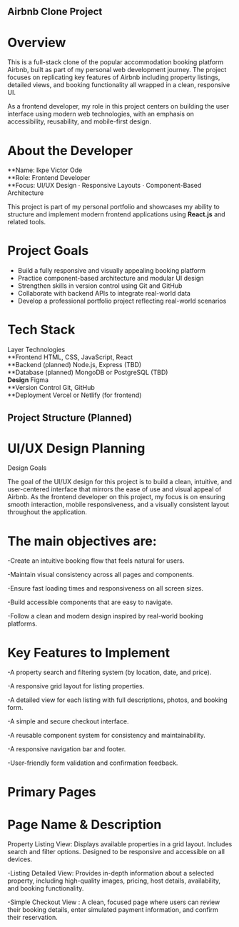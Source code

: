 ## Airbnb Clone Project

# Overview
This is a full-stack clone of the popular accommodation booking platform Airbnb, built as part of my personal web development journey. The project focuses on replicating key features of Airbnb including property listings, detailed views, and booking functionality  all wrapped in a clean, responsive UI.

As a frontend developer, my role in this project centers on building the user interface using modern web technologies, with an emphasis on accessibility, reusability, and mobile-first design.

# About the Developer

**Name:   Ikpe Victor Ode  
**Role:   Frontend Developer  
**Focus:  UI/UX Design · Responsive Layouts · Component-Based Architecture  

This project is part of my personal portfolio and showcases my ability to structure and implement modern frontend applications using **React.js** and related tools.

 # Project Goals
- Build a fully responsive and visually appealing booking platform
- Practice component-based architecture and modular UI design
- Strengthen skills in version control using Git and GitHub
- Collaborate with backend APIs to integrate real-world data
- Develop a professional portfolio project reflecting real-world scenarios

# Tech Stack

 Layer                Technologies          
**Frontend            HTML, CSS, JavaScript, React         
**Backend (planned)   Node.js, Express (TBD)         
**Database (planned)  MongoDB or PostgreSQL (TBD)    
**Design**            Figma                               
**Version Control     Git, GitHub                      
**Deployment          Vercel or Netlify (for frontend)    

## Project Structure (Planned)

# UI/UX Design Planning

Design Goals

The goal of the UI/UX design for this project is to build a clean, intuitive, and user-centered interface that mirrors the ease of use and visual appeal of Airbnb. As the frontend developer on this project, my focus is on ensuring smooth interaction, mobile responsiveness, and a visually consistent layout throughout the application.

# The main objectives are:

-Create an intuitive booking flow that feels natural for users.

-Maintain visual consistency across all pages and components.

-Ensure fast loading times and responsiveness on all screen sizes.

-Build accessible components that are easy to navigate.

-Follow a clean and modern design inspired by real-world booking platforms.

# Key Features to Implement

-A property search and filtering system (by location, date, and price).

-A responsive grid layout for listing properties.

-A detailed view for each listing with full descriptions, photos, and
booking form.

-A simple and secure checkout interface.

-A reusable component system for consistency and maintainability.

-A responsive navigation bar and footer.

-User-friendly form validation and confirmation feedback.

# Primary Pages

# Page Name & Description

Property Listing View: Displays available properties in a grid layout. Includes search and filter options. Designed to be responsive and accessible on all devices.

-Listing Detailed View: Provides in-depth information about a selected property, including high-quality images, pricing, host details, availability, and booking functionality.

-Simple Checkout View : A clean, focused page where users can review their booking details, enter simulated payment information, and confirm their reservation.